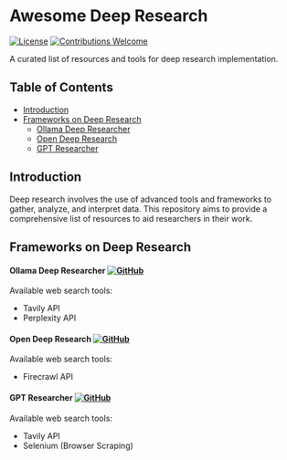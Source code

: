 # Awesome Deep Research

[![License](https://img.shields.io/badge/license-MIT-blue.svg)](LICENSE)
[![Contributions Welcome](https://img.shields.io/badge/contributions-welcome-brightgreen.svg)](CONTRIBUTING.md)

A curated list of resources and tools for deep research implementation.

## Table of Contents
<!-- MarkdownTOC depth=4 -->
- [Introduction](#introduction)
- [Frameworks on Deep Research](#frameworks-and-libraries)
  - [Ollama Deep Researcher](#ollama-deep-research)
  - [Open Deep Research](#open-deep-research)
  - [GPT Researcher](#gpt-researcher)

<a name="introduction"></a>
## Introduction
Deep research involves the use of advanced tools and frameworks to gather, analyze, and interpret data. This repository aims to provide a comprehensive list of resources to aid researchers in their work.

<a name="frameworks-and-libraries"></a>
## Frameworks on Deep Research


<a name="ollama-deep-research"></a>
#### Ollama Deep Researcher [![GitHub](https://img.shields.io/badge/github-repo-blue.svg)](https://github.com/langchain-ai/ollama-deep-researcher)
Available web search tools: 
- Tavily API
- Perplexity API

<a name="open-deep-research"></a>
#### Open Deep Research [![GitHub](https://img.shields.io/badge/github-repo-blue.svg)](https://github.com/nickscamara/open-deep-research)
Available web search tools: 
- Firecrawl API

<a name="gpt-researcher"></a>
#### GPT Researcher [![GitHub](https://img.shields.io/badge/github-repo-blue.svg)](https://github.com/assafelovic/gpt-researcher)
Available web search tools: 
- Tavily API
- Selenium (Browser Scraping)

